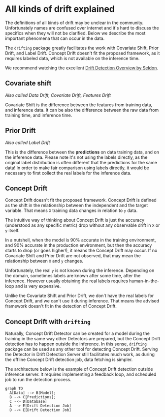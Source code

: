 # All kinds of drift explained

The definitions of all kinds of drift may be unclear in the community.
Unfortunately names are confused over internet and it's hard to discuss
the specifics when they will not be clarified. Below we describe the most
important phenomena that can occur in the data.

The `drifting` package greatly facilitates the work with Covariate Shift,
Prior Drift, and Label Drift. Concept Drift doesn't fit the proposed framework,
as it requires labeled data, which is not available on the inference time.

We recommend watching the excellent [Drift Detection Overview by Seldon](https://www.youtube.com/watch?v=JaPMFf0cKlM).


## Covariate shift

_Also called Data Drift, Covariate Drift, Features Drift_

Covariate Shift is the difference between the features from training data,
and inference data. It can be also the difference between the raw data from 
training time, and inference time.

## Prior Drift

_Also called Label Drift_

This is the difference between the **predictions** on data training data, and on
the inference data. Please note it's not using the labels directly, as the 
original label distribution is often different that the predictions for the same 
data! In order to make fair comparison using labels directly, it would be 
necessary to first collect the real labels for the inference data.

## Concept Drift

Concept Drift doesn't fit the proposed framework. Concept Drift is defined as
the shift in the relationship between the independent and the target variable.
That means `X` training data changes in relation to `y` data.

The intuitive way of thinking about Concept Drift is just the accuracy
(understood as any specific metric) drop without any observable drift
in `X` or `y` itself.

In a nutshell, when the model is 90% accurate in the training environment, and
90% accurate in the production environment, but then the accuracy starts to drop
(or goes higher!), it means the Concept Drift may occur.
If no Covariate Shift and Prior Drift are not observed, that may mean the
relationship between `X` and `y` changes.

Unfortunately, the real `y` is not known during the inference. Depending on the
domain, sometimes labels are known after some time, after the inference. However
usually obtaining the real labels requires human-in-the-loop and is very
expensive.

Unlike the Covariate Shift and Prior Drift, we don't have the real labels for
Concept Drift, and we can't use it during inference. That means the advised
framework doesn't fit in the detection of Concept Drift.

## Concept Drift with `drifting`

Naturally, Concept Drift Detector can be created for a model during the training
in the same way other Detectors are prepared, but the Concept Drift detection
has to happen outside the inference. In this sense, `drifting` package can
be used as any other tool for detecting Concept Drift. Serving the Detector in
Drift Detection Server still facilitates much work, as during the offline
Concept Drift detection job, data fetching is simpler.

The architecture below is the example of Concept Drift detection outside
inference server. It requires implementing a feedback loop, and scheduled job to
run the detection process.

``` mermaid
graph TD
  A[Data] --> B[Model];
  B --> C[Predictions];
  C --> D[Database]
  A --> E[Drift Detection Job]
  D --> E[Drift Detection Job]
```

